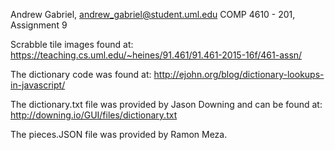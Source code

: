 Andrew Gabriel, andrew_gabriel@student.uml.edu
COMP 4610 - 201, Assignment 9


Scrabble tile images found at:
https://teaching.cs.uml.edu/~heines/91.461/91.461-2015-16f/461-assn/

The dictionary code was found at:
http://ejohn.org/blog/dictionary-lookups-in-javascript/

The dictionary.txt file was provided by Jason Downing and can be found at: 
http://downing.io/GUI/files/dictionary.txt

The pieces.JSON file was provided by Ramon Meza.


